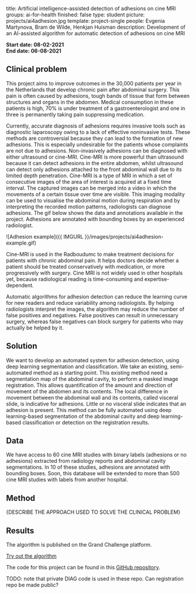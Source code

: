 title: Artificial intelligence-assisted detection of adhesions on cine MRI
groups: ai-for-health
finished: false
type: student
picture: projects/ai4adhesion.jpg
template: project-single
people: Evgenia Martynova, Bram de Wilde, Henkjan Huisman
description: Development of an AI-assisted algorithm for automatic detection of adhesions on cine MRI

**Start date: 08-02-2021** <br>
**End date: 06-08-2021**

## Clinical problem 

This project aims to improve outcomes in the 30,000 patients per year in the Netherlands that develop chronic pain after abdominal surgery. This pain is often caused by adhesions, tough bands of tissue that form between structures and organs in the abdomen. Medical consumption in these patients is high, 70% is under treatment of a gastroenterologist and one in three is permanently taking pain suppressing medication. 

Currently, accurate diagnosis of adhesions requires invasive tools such as diagnostic laparoscopy owing to a lack of effective noninvasive tests. These methods are controversial because they can lead to the formation of new adhesions. This is especially undesirable for the patients whose complaints are not due to adhesions.  Non-invasively adhesions can be diagnosed with either ultrasound or cine-MRI. Cine-MRI is more powerful than ultrasound because it can detect adhesions in the entire abdomen, whilst ultrasound can detect only adhesions attached to the front abdominal wall due to its limited depth penetration. Cine-MRI is a type of MRI in which a set of consecutive images of the area of interest is acquired at a fixed time interval. The captured images can be merged into a video in which the movements of a certain tissue over time are visible. This imaging modality can be used to visualise the abdominal motion during respiration and by interpreting the recorded motion patterns, radiologists can diagnose adhesions. The gif below shows the data and annotations available in the project. Adhesions are annotated with bounding boxes by an experienced radiologist.  

![Adhesion example]({{ IMGURL }}/images/projects/ai4adhesion-example.gif)

Cine-MRI is used in the Radboudumc to make treatment decisions for patients with chronic abdominal pain. It helps doctors decide whether a patient should be treated conservatively with medication, or more progressively with surgery. Cine MRI is not widely used in other hospitals yet, because radiological reading is time-consuming and expertise-dependent.

Automatic algorithms for adhesion detection can reduce the learning curve for new readers and reduce variability among radiologists.  By helping radiologists interpret the images, the algorithm may reduce the number of false positives and negatives. False positives can result in unnecessary surgery, whereas false negatives can block surgery for patients who may actually be helped by it.

## Solution 

We want to develop an automated system for adhesion
detection, using deep learning segmentation and classification. We take
an existing, semi-automated method as a starting point.  This existing
method need a segmentation map of the abdominal cavity, to perform a
masked image registration. This allows quantification of the amount
and direction of movement of the abdomen and its contents.  The local
difference in movement between the abdominal wall and its contents,
called visceral slide, is indicative for adhesions. Little or no
visceral slide indicates that an adhesion is present. This method
can be fully automated using deep learning-based segmentation of the
abdominal cavity and deep learning-based classification or detection
on the registration results.

## Data 

We have access to 60 cine MRI studies
with binary labels (adhesions or no adhesions) extracted from radiology
reports and abdominal cavity segmentations. In 10 of these studies,
adhesions are annotated with bounding boxes. Soon, this database
will be extended to more than 500 cine MRI studies with labels from
another hospital.

## Method


{DESCRIBE THE APPROACH USED TO SOLVE THE CLINICAL PROBLEM}

## Results

The algorithm is published on the Grand Challenge platform. 

<a href="https://grand-challenge.org/algorithms/visceral-slide-on-abdominal-cine-mri/" class="btn btn-primary btn-lg my-3">Try out the algorithm</a>

The code for this project can be found in this [GitHub repository](https://github.com/DIAGNijmegen/abdomenmrus-cinemri-cavity-segmentation).

TODO: note that private DIAG code is used in these repo. Can registration repo be made public?

